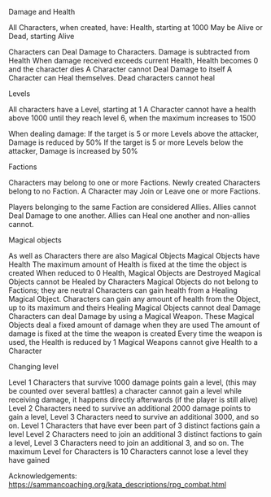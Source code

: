 Damage and Health

All Characters, when created, have:
    Health, starting at 1000
    May be Alive or Dead, starting Alive
    
Characters can Deal Damage to Characters.
    Damage is subtracted from Health
    When damage received exceeds current Health, Health becomes 0 and the character dies
    A Character cannot Deal Damage to itself
    A Character can Heal themselves.
    Dead characters cannot heal
    
Levels

All characters have a Level, starting at 1
    A Character cannot have a health above 1000 until they reach level 6, when the maximum increases to 1500
    
When dealing damage:
    If the target is 5 or more Levels above the attacker, Damage is reduced by 50%
    If the target is 5 or more Levels below the attacker, Damage is increased by 50%
    
Factions

Characters may belong to one or more Factions.
    Newly created Characters belong to no Faction.
    A Character may Join or Leave one or more Factions.

Players belonging to the same Faction are considered Allies.
    Allies cannot Deal Damage to one another.
    Allies can Heal one another and non-allies cannot.
    
Magical objects

As well as Characters there are also Magical Objects
    Magical Objects have Health
    The maximum amount of Health is fixed at the time the object is created
    When reduced to 0 Health, Magical Objects are Destroyed
    Magical Objects cannot be Healed by Characters
    Magical Objects do not belong to Factions; they are neutral
    Characters can gain health from a Healing Magical Object.
    Characters can gain any amount of health from the Object, up to its maximum and theirs
    Healing Magical Objects cannot deal Damage
    Characters can deal Damage by using a Magical Weapon.
    These Magical Objects deal a fixed amount of damage when they are used
    The amount of damage is fixed at the time the weapon is created
    Every time the weapon is used, the Health is reduced by 1
    Magical Weapons cannot give Health to a Character
    
Changing level

Level 1 Characters that survive 1000 damage points gain a level, (this may be counted over several battles)
a character cannot gain a level while receiving damage, it happens directly afterwards (if the player is still alive)
Level 2 Characters need to survive an additional 2000 damage points to gain a level, Level 3 Characters need to survive an additional 3000, and so on.
Level 1 Characters that have ever been part of 3 distinct factions gain a level
Level 2 Characters need to join an additional 3 distinct factions to gain a level, Level 3 Characters need to join an additional 3, and so on.
The maximum Level for Characters is 10
Characters cannot lose a level they have gained

Acknowledgements: https://sammancoaching.org/kata_descriptions/rpg_combat.html
